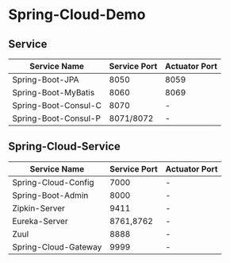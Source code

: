 # Spring-Cloud-Demo

## Service

| Service Name | Service Port | Actuator Port |
| ------ | ------ | ------ |
| Spring-Boot-JPA | 8050 | 8059 |
| Spring-Boot-MyBatis | 8060 | 8069 |
| Spring-Boot-Consul-C | 8070 | - |
| Spring-Boot-Consul-P | 8071/8072 | - |

## Spring-Cloud-Service

| Service Name | Service Port | Actuator Port |
| ------ | ------ | ------ |
| Spring-Cloud-Config | 7000 | - |
| Spring-Boot-Admin | 8000 | - |
| Zipkin-Server | 9411 | - |
| Eureka-Server | 8761,8762 | - |
| Zuul | 8888 | - |
| Spring-Cloud-Gateway | 9999 | - |